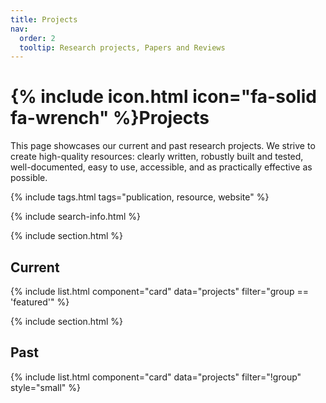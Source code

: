 ```yaml
---
title: Projects
nav:
  order: 2
  tooltip: Research projects, Papers and Reviews
---
```


# {% include icon.html icon="fa-solid fa-wrench" %}Projects

This page showcases our current and past research projects. We strive to create high-quality resources: clearly written, robustly built and tested, well-documented, easy to use, accessible, and as practically effective as possible.

{% include tags.html tags="publication, resource, website" %}

{% include search-info.html %}

{% include section.html %}

## Current

{% include list.html component="card" data="projects" filter="group == 'featured'" %}

{% include section.html %}

## Past

{% include list.html component="card" data="projects" filter="!group" style="small" %}
